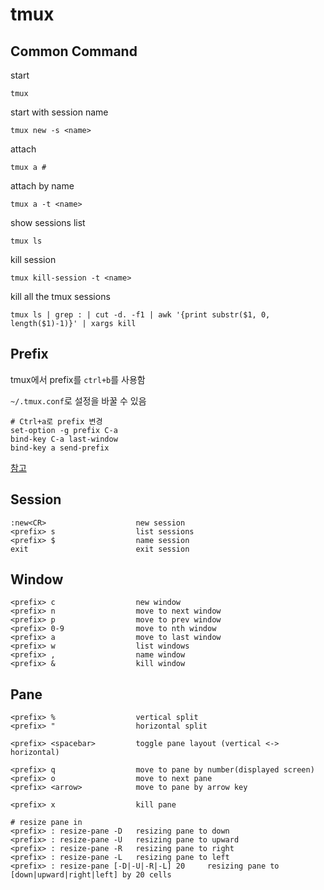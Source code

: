 # tmux

## Common Command

start 
```
tmux
```

start with session name
```
tmux new -s <name>
```

attach
```
tmux a # 
```

attach by name
```
tmux a -t <name>
```

show sessions list
```
tmux ls
```

kill session
```
tmux kill-session -t <name>
```

kill all the tmux sessions
```
tmux ls | grep : | cut -d. -f1 | awk '{print substr($1, 0, length($1)-1)}' | xargs kill
```


## Prefix 

tmux에서 prefix를 `ctrl+b`를 사용함

`~/.tmux.conf`로 설정을 바꿀 수 있음

```
# Ctrl+a로 prefix 변경
set-option -g prefix C-a
bind-key C-a last-window
bind-key a send-prefix
```

[참고](http://mutelight.org/practical-tmux)


## Session

```
:new<CR>					new session
<prefix> s					list sessions
<prefix> $					name session
exit						exit session
```

## Window

```
<prefix> c					new window
<prefix> n					move to next window
<prefix> p					move to prev window
<prefix> 0-9				move to nth window
<prefix> a					move to last window
<prefix> w					list windows
<prefix> ,					name window
<prefix> &					kill window
```

## Pane

```
<prefix> %					vertical split
<prefix> "					horizontal split

<prefix> <spacebar>			toggle pane layout (vertical <-> horizontal)

<prefix> q					move to pane by number(displayed screen)
<prefix> o					move to next pane
<prefix> <arrow>			move to pane by arrow key

<prefix> x					kill pane

# resize pane in 
<prefix> : resize-pane -D	resizing pane to down
<prefix> : resize-pane -U	resizing pane to upward
<prefix> : resize-pane -R	resizing pane to right
<prefix> : resize-pane -L	resizing pane to left
<prefix> : resize-pane [-D|-U|-R|-L] 20		resizing pane to [down|upward|right|left] by 20 cells

